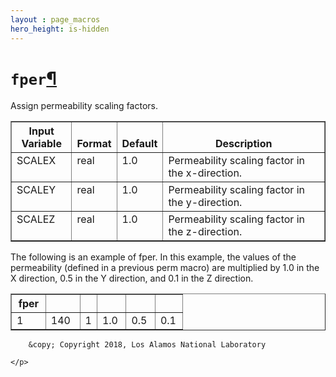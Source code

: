 ```yaml
---
layout : page_macros
hero_height: is-hidden
---
```


<h1><code class="docutils literal notranslate"><span class="pre">fper</span></code><a class="headerlink" href="#fper" title="Permalink to this headline">¶</a></h1>
<p>Assign permeability scaling factors.</p>
<table border="1" class="docutils">
<colgroup>
<col width="20%" />
<col width="10%" />
<col width="11%" />
<col width="60%" />
</colgroup>
<thead valign="bottom">
<tr class="row-odd"><th class="head">Input Variable</th>
<th class="head">Format</th>
<th class="head">Default</th>
<th class="head">Description</th>
</tr>
</thead>
<tbody valign="top">
<tr class="row-even"><td>SCALEX</td>
<td>real</td>
<td>1.0</td>
<td>Permeability scaling factor in the x-direction.</td>
</tr>
<tr class="row-odd"><td>SCALEY</td>
<td>real</td>
<td>1.0</td>
<td>Permeability scaling factor in the y-direction.</td>
</tr>
<tr class="row-even"><td>SCALEZ</td>
<td>real</td>
<td>1.0</td>
<td>Permeability scaling factor in the z-direction.</td>
</tr>
</tbody>
</table>
<p>The following is an example of fper. In this example, the values of the permeability (defined in a previous perm macro) are multiplied by 1.0 in the X direction, 0.5 in the Y direction, and 0.1 in the Z direction.</p>
<table border="1" class="docutils">
<colgroup>
<col width="20%" />
<col width="20%" />
<col width="10%" />
<col width="17%" />
<col width="17%" />
<col width="17%" />
</colgroup>
<thead valign="bottom">
<tr class="row-odd"><th class="head">fper</th>
<th class="head">&#160;</th>
<th class="head">&#160;</th>
<th class="head">&#160;</th>
<th class="head">&#160;</th>
<th class="head">&#160;</th>
</tr>
</thead>
<tbody valign="top">
<tr class="row-even"><td>1</td>
<td>140</td>
<td>1</td>
<td>1.0</td>
<td>0.5</td>
<td>0.1</td>
</tr>
</tbody>
</table>
  <div role="contentinfo">
    <p>
        
        &copy; Copyright 2018, Los Alamos National Laboratory

    </p>
  </div>